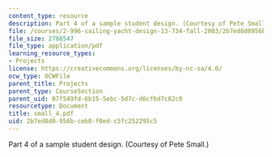 ```yaml
---
content_type: resource
description: Part 4 of a sample student design. (Courtesy of Pete Small.)
file: /courses/2-996-sailing-yacht-design-13-734-fall-2003/2b7ed8d0956bceb0f0edc5fc252295c5_small_4.pdf
file_size: 2708547
file_type: application/pdf
learning_resource_types:
- Projects
license: https://creativecommons.org/licenses/by-nc-sa/4.0/
ocw_type: OCWFile
parent_title: Projects
parent_type: CourseSection
parent_uid: 07f549fd-6b15-5ebc-5d7c-d6cf6d7c82c0
resourcetype: Document
title: small_4.pdf
uid: 2b7ed8d0-956b-ceb0-f0ed-c5fc252295c5
---
```

Part 4 of a sample student design. (Courtesy of Pete Small.)